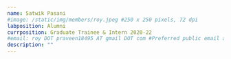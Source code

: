 ```yaml
---
name: Satwik Pasani
#image: /static/img/members/roy.jpeg #250 x 250 pixels, 72 dpi
labposition: Alumni
currposition: Graduate Trainee & Intern 2020-22
#email: roy DOT praveen18495 AT gmail DOT com #Preferred public email address
description: ""
---
```

